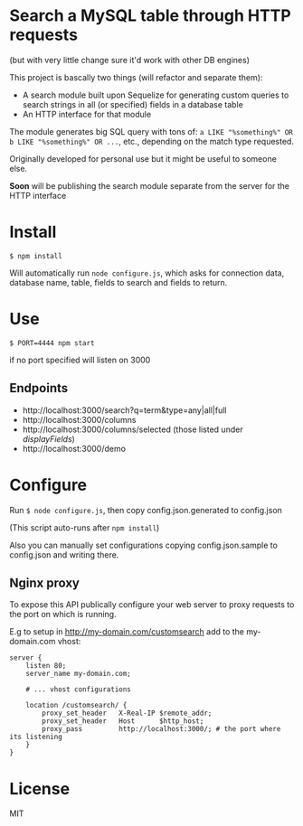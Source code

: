 # Search a MySQL table through HTTP requests

(but with very little change sure it'd work with other DB engines)

This project is bascally two things (will refactor and separate them):
* A search module built upon Sequelize for generating custom queries to search strings in all (or specified) fields in a database table
* An HTTP interface for that module

The module generates big SQL query with tons of: ```a LIKE "%something%" OR b LIKE "%something%" OR ...```, etc., depending on the match type requested.

Originally developed for personal use but it might be useful to someone else.

**Soon** will be publishing the search module separate from the server for the HTTP interface

# Install

```
$ npm install
```

Will automatically run `node configure.js`, which asks for connection data, database name, table, fields to search and fields to return.

# Use

```
$ PORT=4444 npm start
```

if no port specified will listen on 3000

## Endpoints

* http://localhost:3000/search?q=term&type=any|all|full
* http://localhost:3000/columns
* http://localhost:3000/columns/selected (those listed under *displayFields*)
* http://localhost:3000/demo


# Configure

Run ```$ node configure.js```, then copy config.json.generated to config.json

(This script auto-runs after `npm install`)

Also you can manually set configurations copying config.json.sample to config.json and writing there.

## Nginx proxy

To expose this API publically configure your web server to proxy requests to the port on which is running.

E.g to setup in http://my-domain.com/customsearch add to the my-domain.com vhost:

```
server {
	listen 80;
	server_name my-domain.com;

	# ... vhost configurations

	location /customsearch/ {
	    proxy_set_header   X-Real-IP $remote_addr;
	    proxy_set_header   Host      $http_host;
	    proxy_pass         http://localhost:3000/; # the port where its listening
	}
}

```

# License

MIT
